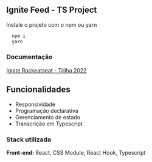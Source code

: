 ## Ignite Feed - TS Project

Instale o projeto com o npm ou yarn

```bash
  npm i 
  yarn
```
    
### Documentação

[Ignite Rockeatseat - Trilha 2022](https://app.rocketseat.com.br/ignite)


## Funcionalidades

- Responsividade
- Programação declarativa
- Gerenciamento de estado
- Transcrição em Typescript


### Stack utilizada

**Front-end:** React, CSS Module, React Hook, Typescript
